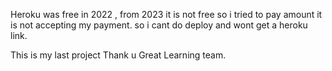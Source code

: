 Heroku was free in 2022 ,
from 2023 it is not free so i tried to pay amount it is not accepting my payment.
so i cant do deploy and wont get a heroku link.

This is my last project 
Thank u Great Learning team.
 




